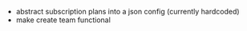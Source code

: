 - abstract subscription plans into a json config (currently hardcoded)
- make create team functional 